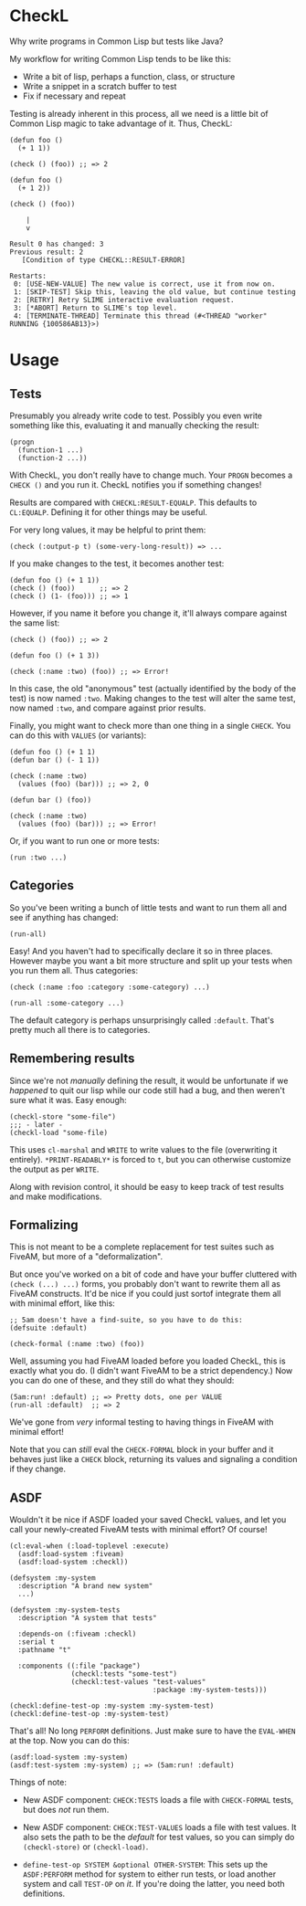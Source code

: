 # CheckL

Why write programs in Common Lisp but tests like Java?

My workflow for writing Common Lisp tends to be like this:

* Write a bit of lisp, perhaps a function, class, or structure
* Write a snippet in a scratch buffer to test
* Fix if necessary and repeat

Testing is already inherent in this process, all we need is a little
bit of Common Lisp magic to take advantage of it.  Thus, CheckL:

```
(defun foo ()
  (+ 1 1))

(check () (foo)) ;; => 2

(defun foo ()
  (+ 1 2))

(check () (foo))

    |
    v

Result 0 has changed: 3
Previous result: 2
   [Condition of type CHECKL::RESULT-ERROR]

Restarts:
 0: [USE-NEW-VALUE] The new value is correct, use it from now on.
 1: [SKIP-TEST] Skip this, leaving the old value, but continue testing
 2: [RETRY] Retry SLIME interactive evaluation request.
 3: [*ABORT] Return to SLIME's top level.
 4: [TERMINATE-THREAD] Terminate this thread (#<THREAD "worker" RUNNING {100586AB13}>)
```

# Usage

## Tests

Presumably you already write code to test.  Possibly you even write
something like this, evaluating it and manually checking the result:

```
(progn
  (function-1 ...)
  (function-2 ...))
```

With CheckL, you don't really have to change much.  Your `PROGN`
becomes a `CHECK ()` and you run it.  CheckL notifies you if something
changes!

Results are compared with `CHECKL:RESULT-EQUALP`.  This defaults to
`CL:EQUALP`.  Defining it for other things may be useful.

For very long values, it may be helpful to print them:

```
(check (:output-p t) (some-very-long-result)) => ...
```

If you make changes to the test, it becomes another test:

```
(defun foo () (+ 1 1))
(check () (foo))      ;; => 2
(check () (1- (foo))) ;; => 1
```

However, if you name it before you change it, it'll always compare
against the same list:

```
(check () (foo)) ;; => 2

(defun foo () (+ 1 3))

(check (:name :two) (foo)) ;; => Error!
```

In this case, the old "anonymous" test (actually identified by the
body of the test) is now named `:two`.  Making changes to the test
will alter the same test, now named `:two`, and compare against prior
results.

Finally, you might want to check more than one thing in a single
`CHECK`.  You can do this with `VALUES` (or variants):

```
(defun foo () (+ 1 1)
(defun bar () (- 1 1))

(check (:name :two)
  (values (foo) (bar))) ;; => 2, 0

(defun bar () (foo))

(check (:name :two)
  (values (foo) (bar))) ;; => Error!
```

Or, if you want to run one or more tests:

```
(run :two ...)
```

## Categories

So you've been writing a bunch of little tests and want to run them
all and see if anything has changed:

```
(run-all)
```

Easy!  And you haven't had to specifically declare it so in three
places.  However maybe you want a bit more structure and split up your
tests when you run them all.  Thus categories:

```
(check (:name :foo :category :some-category) ...)

(run-all :some-category ...)
```

The default category is perhaps unsurprisingly called `:default`.
That's pretty much all there is to categories.

## Remembering results

Since we're not *manually* defining the result, it would be
unfortunate if we *happened* to quit our lisp while our code still had
a bug, and then weren't sure what it was.  Easy enough:

```
(checkl-store "some-file")
;;; - later -
(checkl-load "some-file)
```

This uses `cl-marshal` and `WRITE` to write values to the file
(overwriting it entirely).  `*PRINT-READABLY*` is forced to `t`, but
you can otherwise customize the output as per `WRITE`.

Along with revision control, it should be easy to keep track of test
results and make modifications.

## Formalizing

This is not meant to be a complete replacement for test suites such as
FiveAM, but more of a "deformalization".

But once you've worked on a bit of code and have your buffer cluttered
with `(check (...) ...)` forms, you probably don't want to rewrite
them all as FiveAM constructs.  It'd be nice if you could just sortof
integrate them all with minimal effort, like this:

```
;; 5am doesn't have a find-suite, so you have to do this:
(defsuite :default)

(check-formal (:name :two) (foo))
```

Well, assuming you had FiveAM loaded before you loaded CheckL, this is
exactly what you do.  (I didn't want FiveAM to be a strict
dependency.)  Now you can do one of these, and they still do what they
should:

```
(5am:run! :default) ;; => Pretty dots, one per VALUE
(run-all :default)  ;; => 2
```

We've gone from *very* informal testing to having things in FiveAM
with minimal effort!

Note that you can *still* eval the `CHECK-FORMAL` block in your buffer
and it behaves just like a `CHECK` block, returning its values and
signaling a condition if they change.

## ASDF

Wouldn't it be nice if ASDF loaded your saved CheckL values, and let
you call your newly-created FiveAM tests with minimal effort?  Of
course!

```
(cl:eval-when (:load-toplevel :execute)
  (asdf:load-system :fiveam)
  (asdf:load-system :checkl))

(defsystem :my-system
  :description "A brand new system"
  ...)

(defsystem :my-system-tests
  :description "A system that tests"
  
  :depends-on (:fiveam :checkl)
  :serial t
  :pathname "t"

  :components ((:file "package")
               (checkl:tests "some-test")
               (checkl:test-values "test-values"
                                   :package :my-system-tests)))

(checkl:define-test-op :my-system :my-system-test)
(checkl:define-test-op :my-system-test)
```

That's all!  No long `PERFORM` definitions.  Just make sure to have
the `EVAL-WHEN` at the top.  Now you can do this:

```
(asdf:load-system :my-system)
(asdf:test-system :my-system) ;; => (5am:run! :default)
```

Things of note:

* New ASDF component: `CHECK:TESTS` loads a file with `CHECK-FORMAL`
  tests, but does *not* run them.

* New ASDF component: `CHECK:TEST-VALUES` loads a file with test
  values.  It also sets the path to be the *default* for test values,
  so you can simply do `(checkl-store)` or `(checkl-load)`.

* `define-test-op SYSTEM &optional OTHER-SYSTEM`: This sets up the
  `ASDF:PERFORM` method for system to either run tests, or load
  another system and call `TEST-OP` on *it*.  If you're doing the
  latter, you need both definitions.
